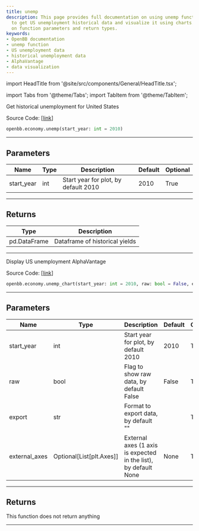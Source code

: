 ```yaml
---
title: unemp
description: This page provides full documentation on using unemp functions in OpenBB
  to get US unemployment historical data and visualize it using charts. Includes information
  on function parameters and return types.
keywords:
- OpenBB documentation
- unemp function
- US unemployment data
- historical unemployment data
- AlphaVantage
- data visualization
---
```


import HeadTitle from '@site/src/components/General/HeadTitle.tsx';

<HeadTitle title="economy.unemp - Reference | OpenBB SDK Docs" />

import Tabs from '@theme/Tabs';
import TabItem from '@theme/TabItem';

<Tabs>
<TabItem value="model" label="Model" default>

Get historical unemployment for United States

Source Code: [[link](https://github.com/OpenBB-finance/OpenBB/tree/main/openbb_terminal/economy/alphavantage_model.py#L284)]

```python
openbb.economy.unemp(start_year: int = 2010)
```

---

## Parameters

| Name | Type | Description | Default | Optional |
| ---- | ---- | ----------- | ------- | -------- |
| start_year | int | Start year for plot, by default 2010 | 2010 | True |


---

## Returns

| Type | Description |
| ---- | ----------- |
| pd.DataFrame | Dataframe of historical yields |
---

</TabItem>
<TabItem value="view" label="Chart">

Display US unemployment AlphaVantage

Source Code: [[link](https://github.com/OpenBB-finance/OpenBB/tree/main/openbb_terminal/economy/alphavantage_view.py#L377)]

```python
openbb.economy.unemp_chart(start_year: int = 2010, raw: bool = False, export: str = "", external_axes: Optional[List[matplotlib.axes._axes.Axes]] = None)
```

---

## Parameters

| Name | Type | Description | Default | Optional |
| ---- | ---- | ----------- | ------- | -------- |
| start_year | int | Start year for plot, by default 2010 | 2010 | True |
| raw | bool | Flag to show raw data, by default False | False | True |
| export | str | Format to export data, by default "" |  | True |
| external_axes | Optional[List[plt.Axes]] | External axes (1 axis is expected in the list), by default None | None | True |


---

## Returns

This function does not return anything

---

</TabItem>
</Tabs>
